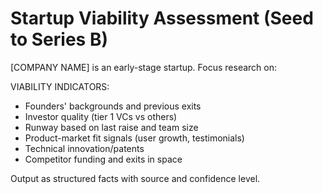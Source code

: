 # Startup Viability Assessment (Seed to Series B)

[COMPANY NAME] is an early-stage startup. Focus research on:

VIABILITY INDICATORS:
- Founders' backgrounds and previous exits
- Investor quality (tier 1 VCs vs others)
- Runway based on last raise and team size
- Product-market fit signals (user growth, testimonials)
- Technical innovation/patents
- Competitor funding and exits in space

Output as structured facts with source and confidence level.
